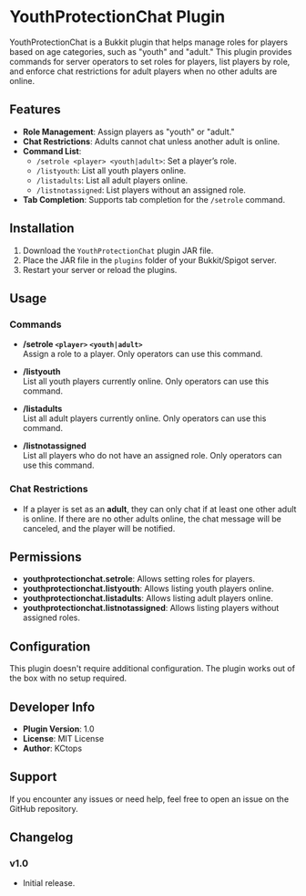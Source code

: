 # YouthProtectionChat Plugin

YouthProtectionChat is a Bukkit plugin that helps manage roles for players based on age categories, such as "youth" and "adult." This plugin provides commands for server operators to set roles for players, list players by role, and enforce chat restrictions for adult players when no other adults are online.

## Features

- **Role Management**: Assign players as "youth" or "adult."
- **Chat Restrictions**: Adults cannot chat unless another adult is online.
- **Command List**: 
  - `/setrole <player> <youth|adult>`: Set a player’s role.
  - `/listyouth`: List all youth players online.
  - `/listadults`: List all adult players online.
  - `/listnotassigned`: List players without an assigned role.
- **Tab Completion**: Supports tab completion for the `/setrole` command.

## Installation

1. Download the `YouthProtectionChat` plugin JAR file.
2. Place the JAR file in the `plugins` folder of your Bukkit/Spigot server.
3. Restart your server or reload the plugins.

## Usage

### Commands

- **/setrole `<player>` `<youth|adult>`**  
  Assign a role to a player. Only operators can use this command.

- **/listyouth**  
  List all youth players currently online. Only operators can use this command.

- **/listadults**  
  List all adult players currently online. Only operators can use this command.

- **/listnotassigned**  
  List all players who do not have an assigned role. Only operators can use this command.

### Chat Restrictions

- If a player is set as an **adult**, they can only chat if at least one other adult is online. If there are no other adults online, the chat message will be canceled, and the player will be notified.

## Permissions

- **youthprotectionchat.setrole**: Allows setting roles for players.
- **youthprotectionchat.listyouth**: Allows listing youth players online.
- **youthprotectionchat.listadults**: Allows listing adult players online.
- **youthprotectionchat.listnotassigned**: Allows listing players without assigned roles.

## Configuration

This plugin doesn't require additional configuration. The plugin works out of the box with no setup required.

## Developer Info

- **Plugin Version**: 1.0
- **License**: MIT License
- **Author**: KCtops

## Support

If you encounter any issues or need help, feel free to open an issue on the GitHub repository.

## Changelog

### v1.0
- Initial release.
